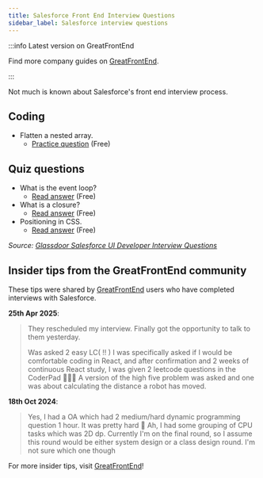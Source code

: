 ```yaml
---
title: Salesforce Front End Interview Questions
sidebar_label: Salesforce interview questions
---
```


:::info Latest version on GreatFrontEnd

Find more company guides on [GreatFrontEnd](https://www.greatfrontend.com/interviews/company?utm_source=frontendinterviewhandbook&utm_medium=referral&gnrs=frontendinterviewhandbook).

:::

Not much is known about Salesforce's front end interview process.

## Coding

- Flatten a nested array.
  - [Practice question](https://www.greatfrontend.com/questions/javascript/flatten?utm_source=frontendinterviewhandbook&utm_medium=referral&gnrs=frontendinterviewhandbook) (Free)

## Quiz questions

- What is the event loop?
  - [Read answer](https://www.greatfrontend.com/questions/quiz/what-is-event-loop-what-is-the-difference-between-call-stack-and-task-queue?utm_source=frontendinterviewhandbook&utm_medium=referral&gnrs=frontendinterviewhandbook) (Free)
- What is a closure?
  - [Read answer](https://www.greatfrontend.com/questions/quiz/what-is-a-closure-and-how-why-would-you-use-one?utm_source=frontendinterviewhandbook&utm_medium=referral&gnrs=frontendinterviewhandbook) (Free)
- Positioning in CSS.
  - [Read answer](https://www.greatfrontend.com/questions/quiz/whats-the-difference-between-a-relative-fixed-absolute-and-statically-positioned-element?utm_source=frontendinterviewhandbook&utm_medium=referral&gnrs=frontendinterviewhandbook) (Free)

_Source: [Glassdoor Salesforce UI Developer Interview Questions](https://www.glassdoor.sg/Interview/Salesforce-UI-Developer-Interview-Questions-EI_IE11159.0,10_KO11,23.htm)_

## Insider tips from the GreatFrontEnd community

These tips were shared by [GreatFrontEnd](https://www.greatfrontend.com/?utm_source=frontendinterviewhandbook&utm_medium=referral&gnrs=frontendinterviewhandbook) users who have completed interviews with Salesforce.

**25th Apr 2025**:

> They rescheduled my interview. Finally got the opportunity to talk to them yesterday. 
> 
> Was asked 2 easy LC( !! ) 
> I was specifically asked if I would be comfortable coding in React, and after confirmation and 2 weeks of continuous React study, I was given 2 leetcode questions in the CoderPad 🤷🏼‍♀️ 
> A version of the high five problem was asked and one was about calculating the distance a robot has moved.

**18th Oct 2024**:

> Yes, I had a OA which had 2 medium/hard dynamic programming question 1 hour. It was pretty hard 🤕
> Ah, I had some grouping of CPU tasks which was 2D dp.
> Currently I'm on the final round, so I assume this round would be either system design or a class design round. I'm not sure which one though

For more insider tips, visit [GreatFrontEnd](https://www.greatfrontend.com/?utm_source=frontendinterviewhandbook&utm_medium=referral&gnrs=frontendinterviewhandbook)!
